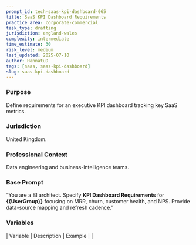 ```yaml
---
prompt_id: tech-saas-kpi-dashboard-065
title: SaaS KPI Dashboard Requirements
practice_area: corporate-commercial
task_type: drafting
jurisdiction: england-wales
complexity: intermediate
time_estimate: 30
risk_level: medium
last_updated: 2025-07-10
author: HannatuD
tags: [saas, saas-kpi-dashboard]
slug: saas-kpi-dashboard
---
```


### Purpose  
Define requirements for an executive KPI dashboard tracking key SaaS metrics.

### Jurisdiction  
United Kingdom.

### Professional Context  
Data engineering and business-intelligence teams.

### Base Prompt  
“You are a BI architect. Specify **KPI Dashboard Requirements** for **{{UserGroup}}** focusing on MRR, churn, customer health, and NPS. Provide data-source mapping and refresh cadence.”

### Variables  
| Variable | Description | Example |
|
